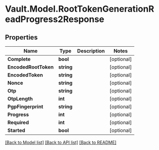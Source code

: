 # Vault.Model.RootTokenGenerationReadProgress2Response

## Properties

Name | Type | Description | Notes
------------ | ------------- | ------------- | -------------
**Complete** | **bool** |  | [optional] 
**EncodedRootToken** | **string** |  | [optional] 
**EncodedToken** | **string** |  | [optional] 
**Nonce** | **string** |  | [optional] 
**Otp** | **string** |  | [optional] 
**OtpLength** | **int** |  | [optional] 
**PgpFingerprint** | **string** |  | [optional] 
**Progress** | **int** |  | [optional] 
**Required** | **int** |  | [optional] 
**Started** | **bool** |  | [optional] 

[[Back to Model list]](../README.md#documentation-for-models) [[Back to API list]](../README.md#documentation-for-api-endpoints) [[Back to README]](../README.md)

